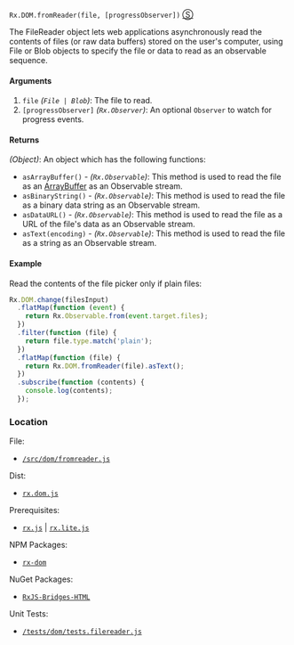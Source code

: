 `Rx.DOM.fromReader(file, [progressObserver])`
[&#x24C8;](https://github.com/Reactive-Extensions/RxJS-DOM/blob/master/src/dom/fromreader.js "View in source")

The FileReader object lets web applications asynchronously read the contents of files (or raw data buffers) stored on the user's computer, using File or Blob objects to specify the file or data to read as an observable sequence.

#### Arguments
1. `file` *(`File | Blob`)*: The file to read.
2. `[progressObserver]` *(`Rx.Observer`)*: An optional `Observer` to watch for progress events.

#### Returns
*(Object)*: An object which has the following functions:
- `asArrayBuffer()` - *(`Rx.Observable`)*: This method is used to read the file as an [ArrayBuffer](https://developer.mozilla.org/en-US/docs/Web/API/ArrayBuffer) as an Observable stream.
- `asBinaryString()` - *(`Rx.Observable`)*: This method is used to read the file as a binary data string as an Observable stream.
- `asDataURL()` - *(`Rx.Observable`)*: This method is used to read the file as a URL of the file's data as an Observable stream.
- `asText(encoding)` - *(`Rx.Observable`)*: This method is used to read the file as a string as an Observable stream.

#### Example

Read the contents of the file picker only if plain files:
```js
Rx.DOM.change(filesInput)
  .flatMap(function (event) {
    return Rx.Observable.from(event.target.files);
  })
  .filter(function (file) {
    return file.type.match('plain');
  })
  .flatMap(function (file) {
    return Rx.DOM.fromReader(file).asText();
  })
  .subscribe(function (contents) {
    console.log(contents);
  });
```

### Location

File:
- [`/src/dom/fromreader.js`](https://github.com/Reactive-Extensions/RxJS-DOM/blob/master/src/dom/fromreader.js)

Dist:
- [`rx.dom.js`](https://github.com/Reactive-Extensions/RxJS-DOM/blob/master/dist/rx.dom.js)

Prerequisites:
- [`rx.js`](https://github.com/Reactive-Extensions/RxJS/blob/master/dist/rx.js) |  [`rx.lite.js`](https://github.com/Reactive-Extensions/RxJS/blob/master/rx.lite.js)

NPM Packages:
- [`rx-dom`](https://preview.npmjs.com/package/rx-dom)

NuGet Packages:
- [`RxJS-Bridges-HTML`](http://www.nuget.org/packages/RxJS-Bridges-HTML/)

Unit Tests:
- [`/tests/dom/tests.filereader.js`](https://github.com/Reactive-Extensions/RxJS-DOM/blob/master/tests/dom/tests.filereader.js)
